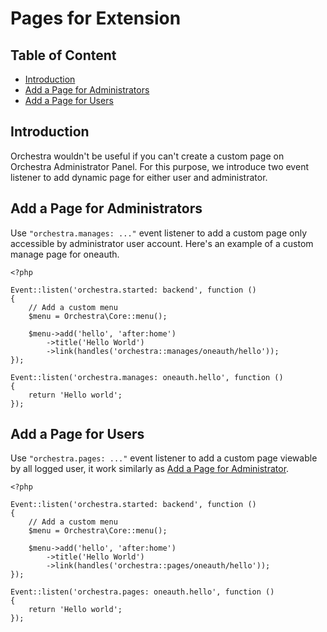 # Pages for Extension

## Table of Content
- [Introduction](#introduction)
- [Add a Page for Administrators](#manage)
- [Add a Page for Users](#page)

<a name="introduction"></a>
## Introduction

Orchestra wouldn't be useful if you can't create a custom page on Orchestra Administrator Panel. For this purpose, we introduce two event listener to add 
dynamic page for either user and administrator.

<a name="manage"></a>
## Add a Page for Administrators

Use `"orchestra.manages: ..."` event listener to add a custom page only accessible by administrator user account. Here's an example of a custom manage page for oneauth.

	<?php

	Event::listen('orchestra.started: backend', function ()
	{
		// Add a custom menu
		$menu = Orchestra\Core::menu();

		$menu->add('hello', 'after:home')
			->title('Hello World')
			->link(handles('orchestra::manages/oneauth/hello'));
	});

	Event::listen('orchestra.manages: oneauth.hello', function ()
	{
		return 'Hello world';
	});

<a name="page"></a>
## Add a Page for Users

Use `"orchestra.pages: ..."` event listener to add a custom page viewable by all logged user, it work similarly as [Add a Page for Administrator](#manage).

	<?php

	Event::listen('orchestra.started: backend', function ()
	{
		// Add a custom menu
		$menu = Orchestra\Core::menu();

		$menu->add('hello', 'after:home')
			->title('Hello World')
			->link(handles('orchestra::pages/oneauth/hello'));
	});

	Event::listen('orchestra.pages: oneauth.hello', function ()
	{
		return 'Hello world';
	});

